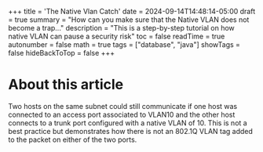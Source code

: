 +++
title = 'The Native Vlan Catch'
date = 2024-09-14T14:48:14-05:00
draft = true
summary = "How can you make sure that the Native VLAN does not become a trap..."
description = "This is a step-by-step tutorial on how native VLAN can pause a security risk"
toc = false
readTime = true
autonumber = false
math = true
tags = ["database", "java"]
showTags = false
hideBackToTop = false
+++

#  About this article
Two hosts on the same subnet could still communicate if one host was connected to an access port associated to VLAN10 and the other host connects to a trunk port configured with a native VLAN of 10. This is not a best practice but demonstrates how there is not an 802.1Q VLAN tag added to the packet on either of the two ports.